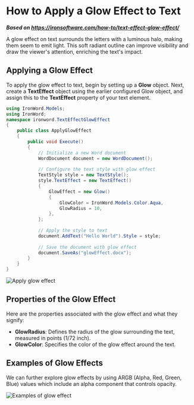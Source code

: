 # How to Apply a Glow Effect to Text

***Based on <https://ironsoftware.com/how-to/text-effect-glow-effect/>***


A glow effect on text surrounds the letters with a luminous halo, making them seem to emit light. This soft radiant outline can improve visibility and draw the viewer's attention, enriching the text's impact.

## Applying a Glow Effect

To apply the glow effect to text, begin by setting up a **Glow** object. Next, create a **TextEffect** object using the earlier configured Glow object, and assign this to the **TextEffect** property of your text element.

```cs
using IronWord.Models;
using IronWord;
namespace ironword.TextEffectGlowEffect
{
    public class ApplyGlowEffect
    {
        public void Execute()
        {
            // Initialize a new Word document
            WordDocument document = new WordDocument();
            
            // Configure the text style with glow effect
            TextStyle style = new TextStyle();
            style.TextEffect = new TextEffect()
            {
                GlowEffect = new Glow()
                {
                    GlowColor = IronWord.Models.Color.Aqua,
                    GlowRadius = 10,
                },
            };
            
            // Apply the style to text
            document.AddText("Hello World").Style = style;
            
            // Save the document with glow effect
            document.SaveAs("glowEffect.docx");
        }
    }
}
```

<div class="content-img-align-center">
    <div class="center-image-wrapper">
         <img src="https://www.ironsoftware.com/static-assets/word/how-to/text-effect-glow-effect/glow-effect.webp" alt="Apply glow effect" class="img-responsive add-shadow">
    </div>
</div>

## Properties of the Glow Effect

Here are the properties associated with the glow effect and what they signify:

- **GlowRadius**: Defines the radius of the glow surrounding the text, measured in points (1/72 inch).
- **GlowColor**: Specifies the color of the glow effect around the text.

## Examples of Glow Effects

We can further explore glow effects by using ARGB (Alpha, Red, Green, Blue) values which include an alpha component that controls opacity.

<div class="content-img-align-center">
    <div class="center-image-wrapper">
         <img src="https://www.ironsoftware.com/static-assets/word/how-to/text-effect-glow-effect/glow-effect-examples.webp" alt="Examples of glow effect" class="img-responsive add-shadow">
    </div>
</div